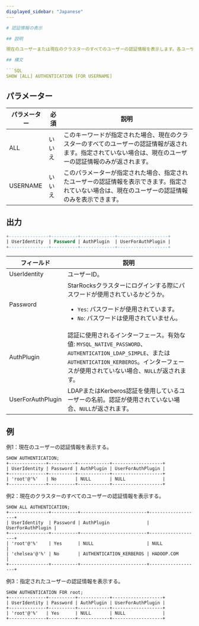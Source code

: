 ```yaml
---
displayed_sidebar: "Japanese"
---

# 認証情報の表示

## 説明

現在のユーザーまたは現在のクラスターのすべてのユーザーの認証情報を表示します。各ユーザーは自分の認証情報を表示する権限を持っています。グローバルな`GRANT`権限と`user_admin role`を持つユーザーだけがすべてのユーザーの認証情報または特定のユーザーの認証情報を表示できます。

## 構文

```SQL
SHOW [ALL] AUTHENTICATION [FOR USERNAME]
```

## パラメーター

| **パラメーター** | **必須** | **説明**                                              |
| --------------- | --------- | ---------------------------------------------------- |
| ALL             | いいえ    | このキーワードが指定された場合、現在のクラスターのすべてのユーザーの認証情報が返されます。指定されていない場合は、現在のユーザーの認証情報のみが返されます。 |
| USERNAME        | いいえ    | このパラメーターが指定された場合、指定されたユーザーの認証情報を表示できます。指定されていない場合は、現在のユーザーの認証情報のみを表示できます。 |

## 出力

```SQL
+---------------+----------+-------------+-------------------+
| UserIdentity  | Password | AuthPlugin  | UserForAuthPlugin |
+---------------+----------+-------------+-------------------+
```

| **フィールド**         | **説明**                                              |
| ----------------- | ---------------------------------------------------- |
| UserIdentity      | ユーザーID。                                           |
| Password          | StarRocksクラスターにログインする際にパスワードが使用されているかどうか。<ul><li>`Yes`: パスワードが使用されています。</li><li>`No`: パスワードは使用されていません。</li></ul> |
| AuthPlugin        | 認証に使用されるインターフェース。有効な値: `MYSQL_NATIVE_PASSWORD`、`AUTHENTICATION_LDAP_SIMPLE`、または`AUTHENTICATION_KERBEROS`。インターフェースが使用されていない場合、`NULL`が返されます。 |
| UserForAuthPlugin | LDAPまたはKerberos認証を使用しているユーザーの名前。認証が使用されていない場合、`NULL`が返されます。 |

## 例

例1：現在のユーザーの認証情報を表示する。

```Plain
SHOW AUTHENTICATION;
+--------------+----------+------------+-------------------+
| UserIdentity | Password | AuthPlugin | UserForAuthPlugin |
+--------------+----------+------------+-------------------+
| 'root'@'%'   | No       | NULL       | NULL              |
+--------------+----------+------------+-------------------+
```

例2：現在のクラスターのすべてのユーザーの認証情報を表示する。

```Plain
SHOW ALL AUTHENTICATION;
+---------------+----------+-------------------------+-------------------+
| UserIdentity  | Password | AuthPlugin              | UserForAuthPlugin |
+---------------+----------+-------------------------+-------------------+
| 'root'@'%'    | Yes      | NULL                    | NULL              |
| 'chelsea'@'%' | No       | AUTHENTICATION_KERBEROS | HADOOP.COM        |
+---------------+----------+-------------------------+-------------------+
```

例3：指定されたユーザーの認証情報を表示する。

```Plain
SHOW AUTHENTICATION FOR root;
+--------------+----------+------------+-------------------+
| UserIdentity | Password | AuthPlugin | UserForAuthPlugin |
+--------------+----------+------------+-------------------+
| 'root'@'%'   | Yes      | NULL       | NULL              |
+--------------+----------+------------+-------------------+
```